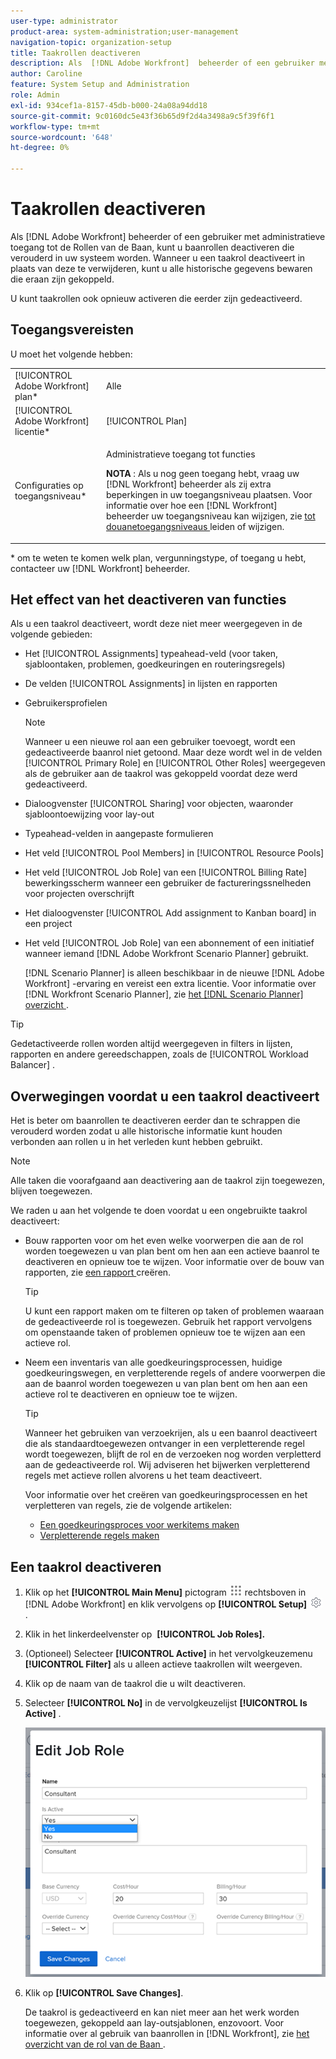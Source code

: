 ```yaml
---
user-type: administrator
product-area: system-administration;user-management
navigation-topic: organization-setup
title: Taakrollen deactiveren
description: Als  [!DNL Adobe Workfront]  beheerder of een gebruiker met administratieve toegang tot de Rollen van de Baan, kunt u baanrollen deactiveren die verouderd in uw systeem worden. Wanneer u een taakrol deactiveert in plaats van deze te verwijderen, kunt u alle historische gegevens bewaren die eraan zijn gekoppeld.
author: Caroline
feature: System Setup and Administration
role: Admin
exl-id: 934cef1a-8157-45db-b000-24a08a94dd18
source-git-commit: 9c0160dc5e43f36b65d9f2d4a3498a9c5f39f6f1
workflow-type: tm+mt
source-wordcount: '648'
ht-degree: 0%

---
```


# Taakrollen deactiveren

Als [!DNL Adobe Workfront] beheerder of een gebruiker met administratieve toegang tot de Rollen van de Baan, kunt u baanrollen deactiveren die verouderd in uw systeem worden. Wanneer u een taakrol deactiveert in plaats van deze te verwijderen, kunt u alle historische gegevens bewaren die eraan zijn gekoppeld.

U kunt taakrollen ook opnieuw activeren die eerder zijn gedeactiveerd.

## Toegangsvereisten

U moet het volgende hebben:

<table style="table-layout:auto"> 
 <col> 
 <col> 
 <tbody> 
  <tr> 
   <td role="rowheader">[!UICONTROL Adobe Workfront] plan*</td> 
   <td> <p>Alle </p> </td> 
  </tr> 
  <tr> 
   <td role="rowheader">[!UICONTROL Adobe Workfront] licentie*</td> 
   <td>[!UICONTROL Plan]</td> 
  </tr> 
  <tr> 
   <td role="rowheader">Configuraties op toegangsniveau*</td> 
   <td> <p>Administratieve toegang tot functies</p> <p><b> NOTA </b>: Als u nog geen toegang hebt, vraag uw [!DNL Workfront] beheerder als zij extra beperkingen in uw toegangsniveau plaatsen. Voor informatie over hoe een [!DNL Workfront] beheerder uw toegangsniveau kan wijzigen, zie <a href="../../../administration-and-setup/add-users/configure-and-grant-access/create-modify-access-levels.md" class="MCXref xref"> tot douanetoegangsniveaus </a> leiden of wijzigen.</p> </td> 
  </tr> 
 </tbody> 
</table>

&#42; om te weten te komen welk plan, vergunningstype, of toegang u hebt, contacteer uw [!DNL Workfront] beheerder.

## Het effect van het deactiveren van functies

Als u een taakrol deactiveert, wordt deze niet meer weergegeven in de volgende gebieden:

* Het [!UICONTROL Assignments] typeahead-veld (voor taken, sjabloontaken, problemen, goedkeuringen en routeringsregels)
* De velden [!UICONTROL Assignments] in lijsten en rapporten
* Gebruikersprofielen

  >[!NOTE]
  >
  >Wanneer u een nieuwe rol aan een gebruiker toevoegt, wordt een gedeactiveerde baanrol niet getoond. Maar deze wordt wel in de velden [!UICONTROL Primary Role] en [!UICONTROL Other Roles] weergegeven als de gebruiker aan de taakrol was gekoppeld voordat deze werd gedeactiveerd.

* Dialoogvenster [!UICONTROL Sharing] voor objecten, waaronder sjabloontoewijzing voor lay-out
* Typeahead-velden in aangepaste formulieren
* Het veld [!UICONTROL Pool Members] in [!UICONTROL Resource Pools]
* Het veld [!UICONTROL Job Role] van een [!UICONTROL Billing Rate] bewerkingsscherm wanneer een gebruiker de factureringssnelheden voor projecten overschrijft
* Het dialoogvenster [!UICONTROL Add assignment to Kanban board] in een project
* Het veld [!UICONTROL Job Role] van een abonnement of een initiatief wanneer iemand [!DNL Adobe Workfront Scenario Planner] gebruikt.

  [!DNL Scenario Planner] is alleen beschikbaar in de nieuwe [!DNL Adobe Workfront] -ervaring en vereist een extra licentie. Voor informatie over [!DNL Workfront Scenario Planner], zie [ het  [!DNL Scenario Planner]  overzicht ](../../../scenario-planner/scenario-planner-overview.md).

>[!TIP]
>
>Gedetactiveerde rollen worden altijd weergegeven in filters in lijsten, rapporten en andere gereedschappen, zoals de [!UICONTROL Workload Balancer] .

## Overwegingen voordat u een taakrol deactiveert

Het is beter om baanrollen te deactiveren eerder dan te schrappen die verouderd worden zodat u alle historische informatie kunt houden verbonden aan rollen u in het verleden kunt hebben gebruikt.

>[!NOTE]
>
>Alle taken die voorafgaand aan deactivering aan de taakrol zijn toegewezen, blijven toegewezen.

We raden u aan het volgende te doen voordat u een ongebruikte taakrol deactiveert:

* Bouw rapporten voor om het even welke voorwerpen die aan de rol worden toegewezen u van plan bent om hen aan een actieve baanrol te deactiveren en opnieuw toe te wijzen. Voor informatie over de bouw van rapporten, zie [ een rapport ](../../../reports-and-dashboards/reports/creating-and-managing-reports/create-report.md) creëren.

  >[!TIP]
  >
  >U kunt een rapport maken om te filteren op taken of problemen waaraan de gedeactiveerde rol is toegewezen. Gebruik het rapport vervolgens om openstaande taken of problemen opnieuw toe te wijzen aan een actieve rol.

* Neem een inventaris van alle goedkeuringsprocessen, huidige goedkeuringswegen, en verpletterende regels of andere voorwerpen die aan de baanrol worden toegewezen u van plan bent om hen aan een actieve rol te deactiveren en opnieuw toe te wijzen.

  >[!TIP]
  >
  >Wanneer het gebruiken van verzoekrijen, als u een baanrol deactiveert die als standaardtoegewezen ontvanger in een verpletterende regel wordt toegewezen, blijft de rol en de verzoeken nog worden verpletterd aan de gedeactiveerde rol. Wij adviseren het bijwerken verpletterend regels met actieve rollen alvorens u het team deactiveert.

  Voor informatie over het creëren van goedkeuringsprocessen en het verpletteren van regels, zie de volgende artikelen:

   * [Een goedkeuringsproces voor werkitems maken](../../../administration-and-setup/customize-workfront/configure-approval-milestone-processes/create-approval-processes.md)
   * [Verpletterende regels maken](../../../manage-work/requests/create-and-manage-request-queues/create-routing-rules.md)

## Een taakrol deactiveren

1. Klik op het **[!UICONTROL Main Menu]** pictogram ![](assets/main-menu-icon.png) rechtsboven in [!DNL Adobe Workfront] en klik vervolgens op **[!UICONTROL Setup]** ![](assets/gear-icon-settings.png) .

1. Klik in het linkerdeelvenster op &#x200B; **[!UICONTROL Job Roles].**
1. (Optioneel) Selecteer **[!UICONTROL Active]** in het vervolgkeuzemenu **[!UICONTROL Filter]** als u alleen actieve taakrollen wilt weergeven.
1. Klik op de naam van de taakrol die u wilt deactiveren.
1. Selecteer **[!UICONTROL No]** in de vervolgkeuzelijst **[!UICONTROL Is Active]** .

   ![](assets/deactivate-job-role-edit-role-box-nwe.png)

1. Klik op **[!UICONTROL Save Changes]**.

   De taakrol is gedeactiveerd en kan niet meer aan het werk worden toegewezen, gekoppeld aan lay-outsjablonen, enzovoort. Voor informatie over al gebruik van baanrollen in [!DNL Workfront], zie [ het overzicht van de rol van de Baan ](../../../administration-and-setup/set-up-workfront/organizational-setup/job-role-overview.md).
